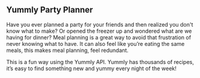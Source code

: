 ## Yummly Party Planner

Have you ever planned a party for your friends and then realized you don't know what to make? Or opened the freezer up and wondered what are we having for dinner? Meal planning is a great way to avoid that frustration of never knowing what to have. It can also feel like you’re eating the same meals, this makes meal planning, feel redundant.

This is a fun way using the Yummly API. Yummly has thousands of recipes, it’s easy to find something new and yummy every night of the week!